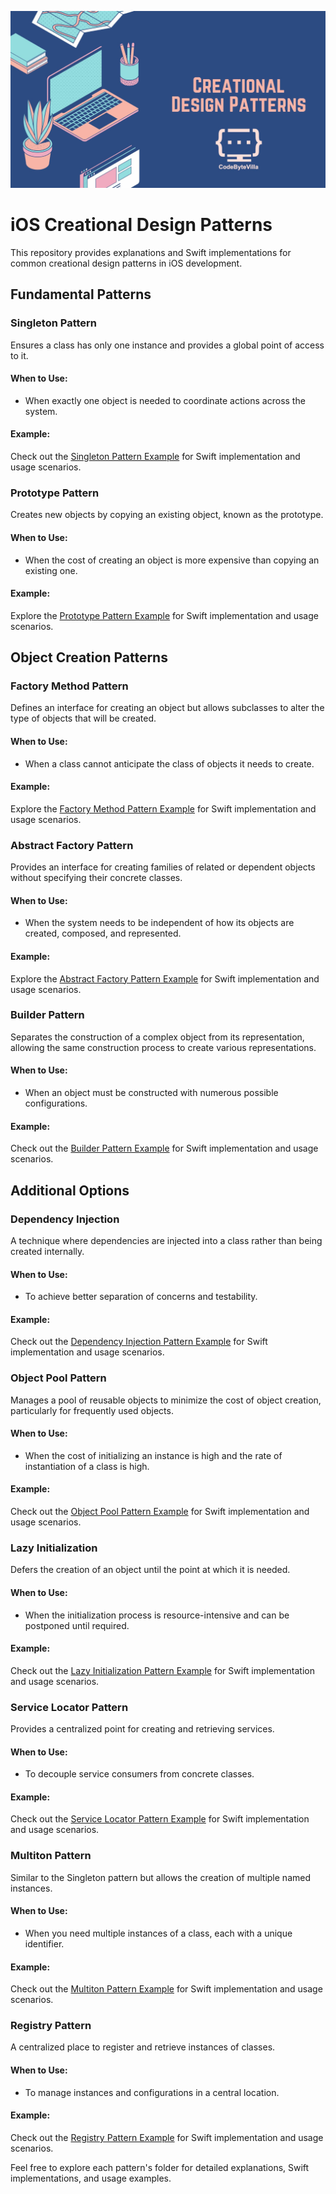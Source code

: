 ![iOS Creational Design Patterns](creationalPatterns.jpeg)
# iOS Creational Design Patterns

This repository provides explanations and Swift implementations for common creational design patterns in iOS development.

## Fundamental Patterns

### Singleton Pattern
Ensures a class has only one instance and provides a global point of access to it.

#### When to Use:
- When exactly one object is needed to coordinate actions across the system.

#### Example:
Check out the [Singleton Pattern Example](./01-Singleton/README.md) for Swift implementation and usage scenarios.


### Prototype Pattern
Creates new objects by copying an existing object, known as the prototype.

#### When to Use:
- When the cost of creating an object is more expensive than copying an existing one.

#### Example:
Explore the [Prototype Pattern Example](./02-Prototype/README.md) for Swift implementation and usage scenarios.


## Object Creation Patterns

### Factory Method Pattern
Defines an interface for creating an object but allows subclasses to alter the type of objects that will be created.

#### When to Use:
- When a class cannot anticipate the class of objects it needs to create.

#### Example:
Explore the [Factory Method Pattern Example](./03-FactoryMethod/README.md) for Swift implementation and usage scenarios.


### Abstract Factory Pattern
Provides an interface for creating families of related or dependent objects without specifying their concrete classes.

#### When to Use:
- When the system needs to be independent of how its objects are created, composed, and represented.

#### Example:
Explore the [Abstract Factory Pattern Example](./04-AbstractFactory/README.md) for Swift implementation and usage scenarios.


### Builder Pattern
Separates the construction of a complex object from its representation, allowing the same construction process to create various representations.

#### When to Use:
- When an object must be constructed with numerous possible configurations.

#### Example:
Check out the [Builder Pattern Example](./05-Builder/README.md) for Swift implementation and usage scenarios.


## Additional Options

### Dependency Injection
A technique where dependencies are injected into a class rather than being created internally.

#### When to Use:
- To achieve better separation of concerns and testability.

#### Example:
Check out the [Dependency Injection Pattern Example](./06-DependencyInjection/README.md) for Swift implementation and usage scenarios.


### Object Pool Pattern
Manages a pool of reusable objects to minimize the cost of object creation, particularly for frequently used objects.

#### When to Use:
- When the cost of initializing an instance is high and the rate of instantiation of a class is high.

#### Example:
Check out the [Object Pool Pattern Example](./07-ObjectPool/README.md) for Swift implementation and usage scenarios.


### Lazy Initialization
Defers the creation of an object until the point at which it is needed.

#### When to Use:
- When the initialization process is resource-intensive and can be postponed until required.

#### Example:
Check out the [Lazy Initialization Pattern Example](./08-LazyInitialization/README.md) for Swift implementation and usage scenarios.


### Service Locator Pattern
Provides a centralized point for creating and retrieving services.

#### When to Use:
- To decouple service consumers from concrete classes.

#### Example:
Check out the [Service Locator Pattern Example](./09-ServiceLocator/README.md) for Swift implementation and usage scenarios.

### Multiton Pattern
Similar to the Singleton pattern but allows the creation of multiple named instances.

#### When to Use:
- When you need multiple instances of a class, each with a unique identifier.

#### Example:
Check out the [Multiton Pattern Example](./10-Multition/README.md) for Swift implementation and usage scenarios.


### Registry Pattern
A centralized place to register and retrieve instances of classes.

#### When to Use:
- To manage instances and configurations in a central location.

#### Example:
Check out the [Registry Pattern Example](./11-Registry/README.md) for Swift implementation and usage scenarios.

Feel free to explore each pattern's folder for detailed explanations, Swift implementations, and usage examples.
